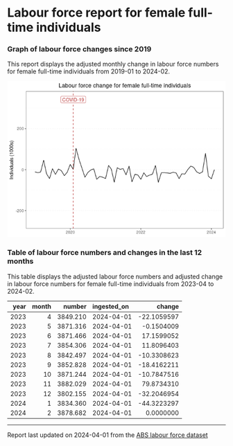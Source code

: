 Labour force report for female full-time individuals
================

### Graph of labour force changes since 2019

This report displays the adjusted monthly change in labour force numbers
for female full-time individuals from 2019-01 to 2024-02.

![](female_full-time_report_files/figure-gfm/unnamed-chunk-2-1.png)<!-- -->

### Table of labour force numbers and changes in the last 12 months

This table displays the adjusted labour force numbers and adjusted
change in labour force numbers for female full-time individuals from
2023-04 to 2024-02.

| year | month |   number | ingested_on |      change |
|-----:|------:|---------:|:------------|------------:|
| 2023 |     4 | 3849.210 | 2024-04-01  | -22.1059597 |
| 2023 |     5 | 3871.316 | 2024-04-01  |  -0.1504009 |
| 2023 |     6 | 3871.466 | 2024-04-01  |  17.1599052 |
| 2023 |     7 | 3854.306 | 2024-04-01  |  11.8096403 |
| 2023 |     8 | 3842.497 | 2024-04-01  | -10.3308623 |
| 2023 |     9 | 3852.828 | 2024-04-01  | -18.4162211 |
| 2023 |    10 | 3871.244 | 2024-04-01  | -10.7847516 |
| 2023 |    11 | 3882.029 | 2024-04-01  |  79.8734310 |
| 2023 |    12 | 3802.155 | 2024-04-01  | -32.2046954 |
| 2024 |     1 | 3834.360 | 2024-04-01  | -44.3223297 |
| 2024 |     2 | 3878.682 | 2024-04-01  |   0.0000000 |

------------------------------------------------------------------------

Report last updated on 2024-04-01 from the [ABS labour force
dataset](https://www.abs.gov.au/statistics/labour/employment-and-unemployment/labour-force-australia/latest-release)
